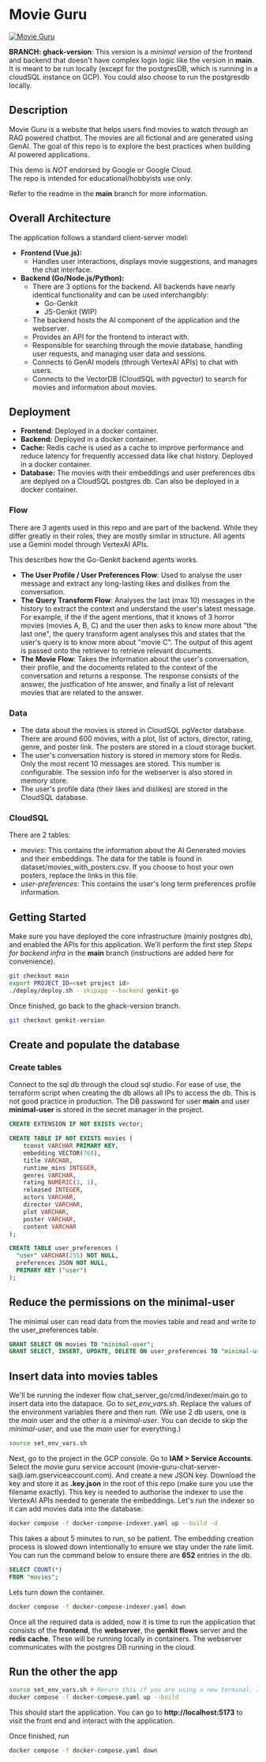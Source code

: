 # Movie Guru
[![Movie Guru](https://img.youtube.com/vi/l_KhN3RJ8qA/0.jpg)](https://youtu.be/YOUR_VIDEO_ID)

 **BRANCH: ghack-version**: This version is a *minimal version* of the frontend and backend that doesn't have complex login logic like the version in **main**. It is meant to be run locally (except for the postgresDB, which is running in a cloudSQL instance on GCP). You could also choose to run the postgresdb locally.

## Description

Movie Guru is a website that helps users find movies to watch through an RAG powered chatbot. The movies are all fictional and are generated using GenAI. 
The goal of this repo is to explore the best practices when building AI powered applications.

This demo is *NOT* endorsed by Google or Google Cloud.  
The repo is intended for educational/hobbyists use only.

Refer to the readme in the **main** branch for more information. 


## Overall Architecture

The application follows a standard client-server model:

* **Frontend (Vue.js):**
    * Handles user interactions, displays movie suggestions, and manages the chat interface.
* **Backend (Go/Node.js/Python):**
    * There are 3 options for the backend. All backends have nearly identical functionality and can be used interchangibly:
        * Go-Genkit 
        * JS-Genkit (WIP)
    * The backend hosts the AI component of the application and the webserver.
    * Provides an API for the frontend to interact with.
    * Responsible for searching through the movie database, handling user requests, and managing user data and sessions.
    * Connects to GenAI models (through VertexAI APIs) to chat with users.
    * Connects to the VectorDB (CloudSQL with pgvector) to search for movies and information about movies.

## Deployment
* **Frontend**: Deployed in a docker container.
* **Backend:** Deployed in a docker container.
* **Cache:**  Redis cache is used as a cache to improve performance and reduce latency for frequently accessed data like chat history. Deployed in a docker container.
* **Database:** The movies with their embeddings and user preferences dbs are deplyed on a CloudSQL postgres db. Can also be deployed in a docker container.


### Flow
There are 3 agents used in this repo and are part of the backend. While they differ greatly in their roles, they are mostly similar in structure. All agents use a Gemini model through VertexAI APIs. 

This describes how the Go-Genkit backend agents works.
* **The User Profile / User Preferences Flow**: Used to analyse the user message and extract any long-lasting likes and dislikes from the conversation. 
* **The Query Transform Flow**: Analyses the last (max 10) messages in the history to extract the context and understand the user's latest message. For example, if the if the agent mentions, that it knows of 3 horror movies (movies A, B, C) and the user then asks to know more about "the last one", the query transform agent analyses this and states that the user's query is to know more about "movie C". The output of this agent is passed onto the retriever to retrieve relevant documents.
* **The Movie Flow**: Takes the information about the user's conversation, their profile, and the documents related to the context of the conversation and returns a response. The response consists of the answer, the justfication of hte answer, and finally a list of relevant movies that are related to the answer.

### Data
* The data about the movies is stored in CloudSQL pgVector database. There are around 600 movies, with a plot, list of actors, director, rating, genre, and poster link. The posters are stored in a cloud storage bucket.
* The user's conversation history is stored in memory store for Redis. Only the most recent 10 messages are stored. This number is configurable. The session info for the webserver is also stored in memory store.
* The user's profile data (their likes and dislikes) are stored in the CloudSQL database.

### CloudSQL
There are 2 tables:
* *movies*: This contains the information about the AI Generated movies and their embeddings. The data for the table is found in dataset/movies_with_posters.csv. If you choose to host your own posters, replace the links in this file.
* *user-preferences*: This contains the user's long term preferences profile information. 

## Getting Started
Make sure you have deployed the core infrastructure (mainly postgres db), and enabled the APIs for this application. We'll perform the first step *Steps for backend infra* in the **main** branch (instructions are added here for convenience).  
```sh
git checkout main
export PROJECT_ID=<set project id>
./deploy/deploy.sh --skipapp --backend genkit-go 
```
Once finished, go back to the ghack-version branch.

```sh
git checkout genkit-version
```

## Create and populate the database
### Create tables
Connect to the sql db through the cloud sql studio.
For ease of use, the terraform script when creating the db allows all IPs to access the db. This is not good practice in production.
The DB password for user **main** and user **minimal-user** is stored in the secret manager in the project.

```SQL
CREATE EXTENSION IF NOT EXISTS vector;

CREATE TABLE IF NOT EXISTS movies (
    tconst VARCHAR PRIMARY KEY,
    embedding VECTOR(768),
    title VARCHAR,
    runtime_mins INTEGER,
    genres VARCHAR,
    rating NUMERIC(3, 1),
    released INTEGER,
    actors VARCHAR,
    director VARCHAR,
    plot VARCHAR,
    poster VARCHAR,
    content VARCHAR
);

CREATE TABLE user_preferences (
  "user" VARCHAR(255) NOT NULL, 
  preferences JSON NOT NULL,
  PRIMARY KEY ("user")
);

```
## Reduce the permissions on the minimal-user 
The minimal user can read data from the movies table and read and write to the user_preferences table.

```SQL
GRANT SELECT ON movies TO "minimal-user";
GRANT SELECT, INSERT, UPDATE, DELETE ON user_preferences TO "minimal-user";
```
## Insert data into movies tables
We'll be running the indexer flow chat_server_go/cmd/indexer/main.go to insert data into the datapace.
Go to *set_env_vars.sh*. 
Replace the values of the environment variables there and then run. (We use 2 db users, one is the *main* user and the other is a *minimal-user*. You can decide to skip the *minimal-user*, and use the *main* user for everything.)
```sh
source set_env_vars.sh
```
Next, go to the project in the GCP console. Go to **IAM > Service Accounts**. Select the movie guru service account (movie-guru-chat-server-sa@<project id>.iam.gserviceaccount.com). And create a new JSON key. Download the key and store it as **.key.json** in the root of this repo (make sure you use the filename exactly). This key is needed to authorise the indexer to use the VertexAI APIs needed to generate the embeddings.
Let's run the indexer so it can add movies data into the database.
```sh
docker compose -f docker-compose-indexer.yaml up --build -d 
```
This takes a about 5 minutes to run, so be patient. The embedding creation process is slowed down intentionally to ensure we stay under the rate limit.
You can run the command below to ensure there are **652** entries in the db.

```sql
SELECT COUNT(*)
FROM "movies";
```
Lets turn down the container. 
```sh
docker compose -f docker-compose-indexer.yaml down
```
Once all the required data is added, now it is time to run the application that consists of the **frontend**, the **webserver**, the **genkit flows** server and the **redis cache**. These will be running locally in containers. The webserver communicates with the postgres DB running in the cloud.
## Run the other the app

```sh
source set_env_vars.sh # Rerurn this if you are using a new terminal. If not, it doesn't hurt to rerun it to ensure the env variables are present.
docker compose -f docker-compose.yaml up --build
```
This should start the application. You can go to **http://localhost:5173** to visit the front end and interact with the application.

Once finished, run
```sh
docker compose -f docker-compose.yaml down
```

